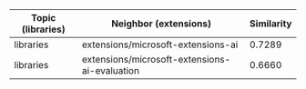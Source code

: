 | Topic (libraries) | Neighbor (extensions) | Similarity |
|-------------|-------------------|------------|
| libraries | extensions/microsoft-extensions-ai | 0.7289 |
| libraries | extensions/microsoft-extensions-ai-evaluation | 0.6660 |
